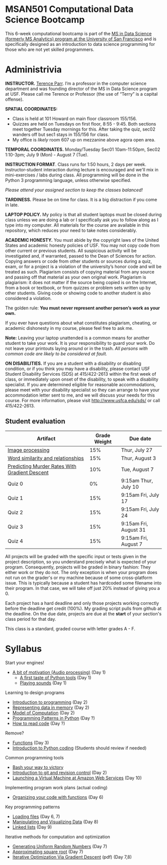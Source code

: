 MSAN501 Computational Data Science Bootcamp
=======

This 6-week computational bootcamp is part of the [MS in Data Science (formerly MS Analytics) program at the University of San Francisco](https://www.usfca.edu/arts-sciences/graduate-programs/data-science) and is specifically designed as an introduction to data science programming for those who are not yet skilled programmers.

# Administrivia

**INSTRUCTOR.** [Terence Parr](http://parrt.cs.usfca.edu). I’m a professor in the computer science department and was founding director of the MS in Data Science program at USF.  Please call me Terence or Professor (the use of “Terry” is a capital offense).

**SPATIAL COORDINATES:**<br>

* Class is held at 101 Howard on main floor classroom 155/156.
* Quizzes are held on Tuesdays on first floor, 8:55 - 9:45. Both sections meet together Tuesday mornings for this. After taking the quiz, sec02 wanders off but sec1 stays in 155/156 for class.
* My office is *likely* room 607 up on mezzanine above agora open area.

**TEMPORAL COORDINATES.** Monday/Tuesday Sec01 10am-11:50pm, Sec02 1:10-3pm; July 9 (Mon) - August 7 (Tue).

**INSTRUCTION FORMAT**. Class runs for 1:50 hours, 2 days per week. Instructor-student interaction during lecture is encouraged and we'll mix in mini-exercises / labs during class. All programming will be done in the Python 3 programming language, unless otherwise specified.

*Please attend your assigned section to keep the classes balanced!*

**TARDINESS.** Please be on time for class. It is a big distraction if you come in late.

**LAPTOP POLICY.** My policy is that all student laptops must be closed during class unless we are doing a lab or I specifically ask you to follow along as I type into my computer. All materials for the course are available in this repository, which reduces your need to take notes considerably.

**ACADEMIC HONESTY.** You must abide by the copyright laws of the United States and academic honesty policies of USF. You may not copy code from other current or previous students. All suspicious activity will be investigated and, if warranted, passed to the Dean of Sciences for action.  Copying answers or code from other students or sources during a quiz, exam, or for a project is a violation of the university’s honor code and will be treated as such. Plagiarism consists of copying material from any source and passing off that material as your own original work. Plagiarism is plagiarism: it does not matter if the source being copied is on the Internet, from a book or textbook, or from quizzes or problem sets written up by other students. Giving code or showing code to another student is also considered a violation.

The golden rule: **You must never represent another person’s work as your own.**

If you ever have questions about what constitutes plagiarism, cheating, or academic dishonesty in my course, please feel free to ask me.

**Note:** Leaving your laptop unattended is a common means for another student to take your work. It is your responsibility to guard your work. Do not leave your printouts laying around or in the trash. *All persons with common code are likely to be considered at fault.*

**ON DISABILITIES.** If you are a student with a disability or disabling condition, or if you think you may have a disability, please contact USF Student Disability Services (SDS) at 415/422-2613 within the first week of class, or immediately upon onset of the disability, to speak with a disability specialist. If you are determined eligible for reasonable accommodations, please meet with your disability specialist so they can arrange to have your accommodation letter sent to me, and we will discuss your needs for this course. For more information, please visit http://www.usfca.edu/sds/ or call 415/422-2613.

## Student evaluation

| Artifact | Grade Weight | Due date |
|--------|--------|--------|
|[Image processing](https://github.com/parrt/msan501/blob/master/projects/images.md)| 15%| Thur, July 27 |
| [Word similarity and relationships](https://github.com/parrt/msan501/blob/master/projects/wordsim.md) | 15%| Thur, August 3 |
| [Predicting Murder Rates With Gradient Descent](https://github.com/parrt/msan501/raw/master/projects/regression-gradient-descent.pdf)| 10%| Tue, August 7 |
|Quiz 0| 0% | 9:15am Thur, July 10 |
|Quiz 1| 15%| 9:15am Fri, July 17 |
|Quiz 2| 15%| 9:15am Fri, July 24 |
|Quiz 3| 15%| 9:15am Fri, August 31 |
|Quiz 4| 15%| 9:15am Fri, August 7 |

All projects will be graded with the specific input or tests given in the project description, so you understand precisely what is expected of your program. Consequently, projects will be graded in binary fashion: They either work or they do not.  The only exception is when your program does not run on the grader's or my machine because of some cross-platform issue. This is typically because a student has hardcoded some filename into their program. In that case, we will take off just 20% instead of giving you a 0.

Each project has a hard deadline and only those projects working correctly before the deadline get credit (100%).  My grading script pulls from github at the deadline.  On the due date, projects are due at the **start** of your section's class period for that day.

This class is a standard, graded course with letter grades A - F.

# Syllabus

Start your engines!

* [A bit of motivation (Audio processing)](notes/sound.ipynb) (Day 1)
  * [A first taste of Python tools](labs/hello.md) (Day 1)
  * [Playing sounds](labs/sound.md) (Day 1)

Learning to design programs

* [Introduction to programming](notes/programming.md) (Day 2)
* [Representing data in memory](notes/data-in-memory.ipynb) (Day 2)
* [Model of Computation](notes/computation.ipynb) (Day 2)
* [Programming Patterns in Python](notes/python-patterns.ipynb) (Day ?)
* [How to read code](notes/reading-code.md) (Day ?)

Remove?

* [Functions](notes/functions.md) (Day 3)
* [Introduction to Python coding](notes/coding.ipynb) (Students should review if needed)

Common programming tools

* [Bash your way to victory](notes/bash-intro.md)
* [Introduction to git and revision control](notes/git.md) (Day 2)
* [Launching a Virtual Machine at Amazon Web Services](notes/aws.md) (Day 10)

Implementing program work plans (actual coding)

* [Organizing your code with functions](notes/coding-functions.ipynb) (Day 6)

Key programming patterns

* [Loading files](notes/files.ipynb) (Day 6, 7)
* [Manipulating and Visualizing Data](notes/data.ipynb) (Day 8)
* [Linked lists](notes/linked-list.ipynb) (Day 9)

Iterative methods for computation and optimization

* [Generating Uniform Random Numbers](notes/random-uniform.ipynb) (Day 7)
* [Approximating square root](notes/sqrt.ipynb) (Day 7)
* [Iterative Optimization Via Gradient Descent](notes/gradient-descent.pdf) (pdf) (Day 7,8)
